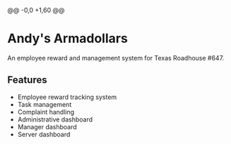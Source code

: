 @@ -0,0 +1,60 @@
# Andy's Armadollars
An employee reward and management system for Texas Roadhouse #647.
## Features
- Employee reward tracking system
- Task management
- Complaint handling
- Administrative dashboard
- Manager dashboard
- Server dashboard
